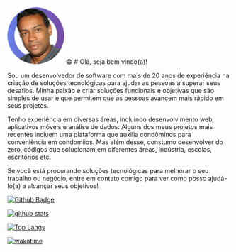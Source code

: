 <img src="https://github.com/OberdanBrito/OberdanBrito/blob/95409f8d18dbcc1be009fed6e4e0f9108b03fe38/profile-pic.png" width="128"/>
😁 # Olá, seja bem vindo(a)! 

Sou um desenvolvedor de software com mais de 20 anos de experiência na criação de soluções tecnológicas para ajudar as pessoas a superar seus desafios. Minha paixão é criar soluções funcionais e objetivas que são simples de usar e que permitem que as pessoas avancem mais rápido em seus projetos.

Tenho experiência em diversas áreas, incluindo desenvolvimento web, aplicativos móveis e análise de dados. Alguns dos meus projetos mais recentes incluem uma plataforma que auxilia condôminos para conveniência em condomíios. Mas além desse, constumo desenvolver do zero, códigos que solucionam em diferentes áreas, indústria, escolas, escritórios etc.

Se você está procurando soluções tecnológicas para melhorar o seu trabalho ou negócio, entre em contato comigo para ver como posso ajudá-lo(a) a alcançar seus objetivos!

[![Github Badge](https://img.shields.io/github/followers/oberdanbrito?label=Seguir&style=social)](https://github.com/oberdanbrito)

[![github stats](https://github-readme-stats.vercel.app/api?username=oberdanbrito&count_private=true&include_all_commits=true&show_icons=true?theme=buefy)](https://github.com/oberdanbrito/github-readme-stats)

[![Top Langs](https://github-readme-stats.vercel.app/api/top-langs/?username=oberdanbrito)](https://github.com/oberdanbrito/github-readme-stats)

[![wakatime](https://wakatime.com/badge/user/eb9c14f3-847b-4b7f-be05-24cba40f2b44.svg)](https://wakatime.com/@eb9c14f3-847b-4b7f-be05-24cba40f2b44)

